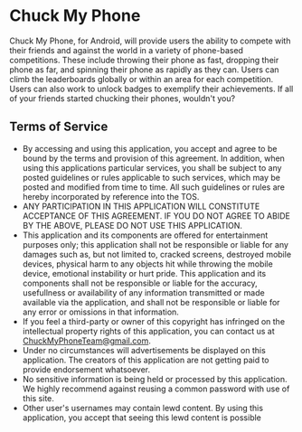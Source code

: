 # Chuck My Phone
Chuck My Phone, for Android, will provide users the ability to compete with their friends and against the world in a variety of phone-based competitions. These include throwing their phone as fast, dropping their phone as far, and spinning their phone as rapidly as they can. Users can climb the leaderboards globally or within an area for each competition. Users can also work to unlock badges to exemplify their achievements. If all of your friends started chucking their phones, wouldn't you?

## Terms of Service
* By accessing and using this application, you accept and agree to be bound by the terms and provision of this agreement. In addition, when using this applications particular services, you shall be subject to any posted guidelines or rules applicable to such services, which may be posted and modified from time to time. All such guidelines or rules are hereby incorporated by reference into the TOS.
* ANY PARTICIPATION IN THIS APPLICATION WILL CONSTITUTE ACCEPTANCE OF THIS AGREEMENT. IF YOU DO NOT AGREE TO ABIDE BY THE ABOVE, PLEASE DO NOT USE THIS APPLICATION.
* This application and its components are offered for entertainment purposes only; this application shall not be responsible or liable for any damages such as, but not limited to, cracked screens, destroyed mobile devices, physical harm to any objects hit while throwing the mobile device, emotional instability or hurt pride.
This application and its components shall not be responsible or liable for the accuracy, usefullness or availability of any information transmitted or made available via the application, and shall not be responsible or liable for any error or omissions in that information.
* If you feel a third-party or owner of this copyright has infringed on the intellectual property rights of this application, you can contact us at ChuckMyPhoneTeam@gmail.com.
* Under no circumstances will advertisements be displayed on this application. The creators of this application are not getting paid to provide endorsement whatsoever.
* No sensitive information is being held or processed by this application. We highly recommend against reusing a common password with use of this site.
* Other user's usernames may contain lewd content. By using this application, you accept that seeing this lewd content is possible 
